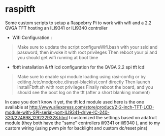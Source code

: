 raspitft
========

Some custom scripts to setup a Raspebrry Pi to work with wifi and a 2.2 QVGA TFT hosting an ILI9341 or ILI9340 controller

 * Wifi Configuration :
  > Make sure to update the script configureWifi.bash with your ssid and password, then invoke it with root privileges
  > Then reboot your pi and you should get wifi running at boot time

 * fbtft installation & tft lcd configuration for the QVGA 2.2 spi tft lcd
  > Make sure to enable spi module loading using rasi-config or by editing /etc/modprobe.d/raspi-blacklist.conf directly
  > Then launch installFbtft.sh with root privileges
  > Finally reboot the board, and you should see the boot log on the tft (after a short blanking moment)

 In case you don't know it yet, the tft lcd module used here is the one available at http://www.aliexpress.com/store/product/2-2-inch-TFT-LCD-module-with-SPI-serial-port-ILI9341-drive-IC-240-320/224898_1292229328.html
 I customized the settings based on adafruit module (they both have the "same" controllers ili9341 or ili9340 ), and to my custom wiring (using pwm pin for backlight and custom dc/reset pins)

